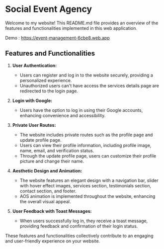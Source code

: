 # Social Event Agency

Welcome to my website! This README.md file provides an overview of the features and functionalities implemented in this web application.

 Demo : https://event-management-6cbe8.web.app

## Features and Functionalities

1. **User Authentication:**

   - Users can register and log in to the website securely, providing a personalized experience.
   - Unauthorized users can't have access the services details page are redirected to the login page.

2. **Login with Google:**

   - Users have the option to log in using their Google accounts, enhancing convenience and accessibility.

3. **Private User Routes:**

   - The website includes private routes such as the profile page and update profile page.
   - Users can view their profile information, including profile image, name, email, and verification status.
   - Through the update profile page, users can customize their profile picture and change their name.

4. **Aesthetic Design and Animation:**

   - The website features an elegant design with a navigation bar, slider with hover effect images, services section, testimonials section, contact section, and footer.
   - AOS animation is implemented throughout the website, enhancing the overall visual appeal.

5. **User Feedback with Toast Messages:**
   - When users successfully log in, they receive a toast message, providing feedback and confirmation of their login status.

These features and functionalities collectively contribute to an engaging and user-friendly experience on your website.
